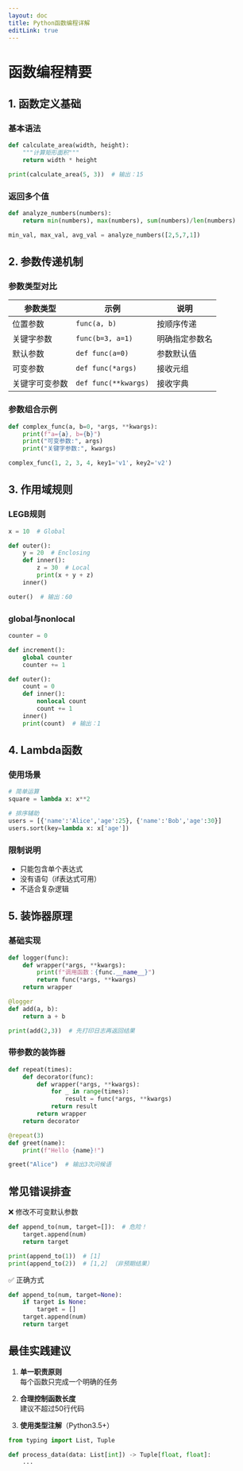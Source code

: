 ```yaml
---
layout: doc
title: Python函数编程详解
editLink: true
---
```


# 函数编程精要

## 1. 函数定义基础

### 基本语法
```python
def calculate_area(width, height):
    """计算矩形面积"""
    return width * height

print(calculate_area(5, 3))  # 输出：15
```

### 返回多个值
```python
def analyze_numbers(numbers):
    return min(numbers), max(numbers), sum(numbers)/len(numbers)

min_val, max_val, avg_val = analyze_numbers([2,5,7,1])
```


## 2. 参数传递机制

### 参数类型对比
| 参数类型       | 示例                      | 说明                     |
|----------------|---------------------------|--------------------------|
| 位置参数       | `func(a, b)`             | 按顺序传递               |
| 关键字参数     | `func(b=3, a=1)`         | 明确指定参数名           |
| 默认参数       | `def func(a=0)`          | 参数默认值               |
| 可变参数       | `def func(*args)`        | 接收元组                 |
| 关键字可变参数 | `def func(**kwargs)`     | 接收字典                 |

### 参数组合示例
```python
def complex_func(a, b=0, *args, **kwargs):
    print(f"a={a}, b={b}")
    print("可变参数:", args)
    print("关键字参数:", kwargs)

complex_func(1, 2, 3, 4, key1='v1', key2='v2')
```


## 3. 作用域规则

### LEGB规则
```python
x = 10  # Global

def outer():
    y = 20  # Enclosing
    def inner():
        z = 30  # Local
        print(x + y + z)
    inner()

outer()  # 输出：60
```

### global与nonlocal
```python
counter = 0

def increment():
    global counter
    counter += 1

def outer():
    count = 0
    def inner():
        nonlocal count
        count += 1
    inner()
    print(count)  # 输出：1
```


## 4. Lambda函数

### 使用场景
```python
# 简单运算
square = lambda x: x**2

# 排序辅助
users = [{'name':'Alice','age':25}, {'name':'Bob','age':30}]
users.sort(key=lambda x: x['age'])
```

### 限制说明
- 只能包含单个表达式
- 没有语句（if表达式可用）
- 不适合复杂逻辑


## 5. 装饰器原理

### 基础实现
```python
def logger(func):
    def wrapper(*args, **kwargs):
        print(f"调用函数：{func.__name__}")
        return func(*args, **kwargs)
    return wrapper

@logger
def add(a, b):
    return a + b

print(add(2,3))  # 先打印日志再返回结果
```

### 带参数的装饰器
```python
def repeat(times):
    def decorator(func):
        def wrapper(*args, **kwargs):
            for _ in range(times):
                result = func(*args, **kwargs)
            return result
        return wrapper
    return decorator

@repeat(3)
def greet(name):
    print(f"Hello {name}!")

greet("Alice")  # 输出3次问候语
```


## 常见错误排查

❌ 修改不可变默认参数
```python
def append_to(num, target=[]):  # 危险！
    target.append(num)
    return target

print(append_to(1))  # [1]
print(append_to(2))  # [1,2] （非预期结果）
```

✅ 正确方式
```python
def append_to(num, target=None):
    if target is None:
        target = []
    target.append(num)
    return target
```


## 最佳实践建议

1. **单一职责原则**  
   每个函数只完成一个明确的任务

2. **合理控制函数长度**  
   建议不超过50行代码

3. **使用类型注解**（Python3.5+）
```python
from typing import List, Tuple

def process_data(data: List[int]) -> Tuple[float, float]:
    ...
```